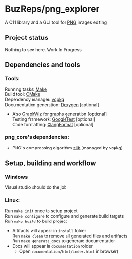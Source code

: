 # BuzReps/png_explorer

A C11 library and a GUI tool for [PNG](https://www.w3.org/TR/png-3/) images editing

## Project status

Nothing to see here. Work In Progress

## Dependencies and tools

### Tools:
Running tasks: [Make](Makefile)  
Build tool: [CMake](https://cmake.org)  
Dependency manager: [vcpkg](https://vcpkg.io)  
Documentation generation: [Doxygen](https://www.doxygen.nl) [optional]  
  * Also [GraphWiz](https://graphviz.org/) for graphs generation [optional]  
Testing framework: [GoogleTest](https://github.com/google/googletest) [optional]  
Code formatting: [ClangFormat](https://clang.llvm.org/docs/ClangFormat.html) [optional]  

### png_core's dependencies:
* PNG's compressing algorithm [zlib](https://www.zlib.net) (managed by vcpkg)  

## Setup, building and workflow

### Windows

Visual studio should do the job

### Linux:

Run `make init` once to setup project  
Run `make configure` to configure and generate build targets  
Run `make build` to build project  
* Artifacts will appear in `install` folder  
Run `make clean` to remove all generated files and artifacts  
Run `make generate_docs` to generate documentation  
* Docs will appear in `documentation` folder  
  * Open `documentation/html/index.html` in browser)  

